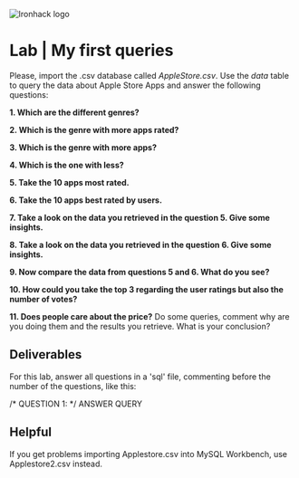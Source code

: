 ![Ironhack logo](https://i.imgur.com/1QgrNNw.png)

# Lab | My first queries


Please, import the .csv database called *AppleStore.csv*. Use the *data* table to query the data about Apple Store Apps and answer the following questions: 


**1. Which are the different genres?**

**2. Which is the genre with more apps rated?**

**3. Which is the genre with more apps?**

**4. Which is the one with less?**

**5. Take the 10 apps most rated.**

**6. Take the 10 apps best rated by users.**

**7. Take a look on the data you retrieved in the question 5. Give some insights.**

**8. Take a look on the data you retrieved in the question 6. Give some insights.**

**9. Now compare the data from questions 5 and 6. What do you see?**

**10. How could you take the top 3 regarding the user ratings but also the number of votes?**

**11. Does people care about the price?** Do some queries, comment why are you doing them and the results you retrieve. What is your conclusion?


## Deliverables 

For this lab, answer all questions in a 'sql' file, commenting before the number of the questions, like this:

/* QUESTION 1: */
ANSWER QUERY


## Helpful

If you get problems importing Applestore.csv into MySQL Workbench, use Applestore2.csv instead.

